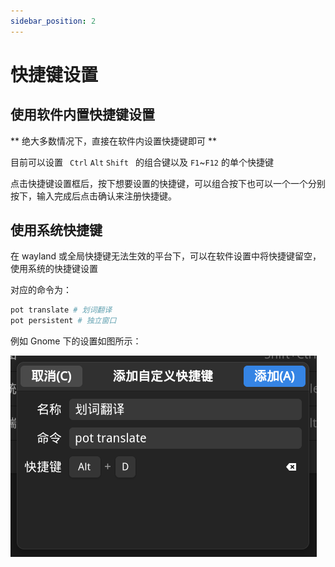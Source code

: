 ```yaml
---
sidebar_position: 2
---
```


# 快捷键设置

## 使用软件内置快捷键设置

** 绝大多数情况下，直接在软件内设置快捷键即可 **

目前可以设置 ` Ctrl` `Alt` `Shift ` 的组合键以及 `F1`~`F12` 的单个快捷键

点击快捷键设置框后，按下想要设置的快捷键，可以组合按下也可以一个一个分别按下，输入完成后点击确认来注册快捷键。

## 使用系统快捷键

在 wayland 或全局快捷键无法生效的平台下，可以在软件设置中将快捷键留空，使用系统的快捷键设置

对应的命令为：

```bash
pot translate # 划词翻译
pot persistent # 独立窗口
```

例如 Gnome 下的设置如图所示：

![](./asset/shortcut.png)
